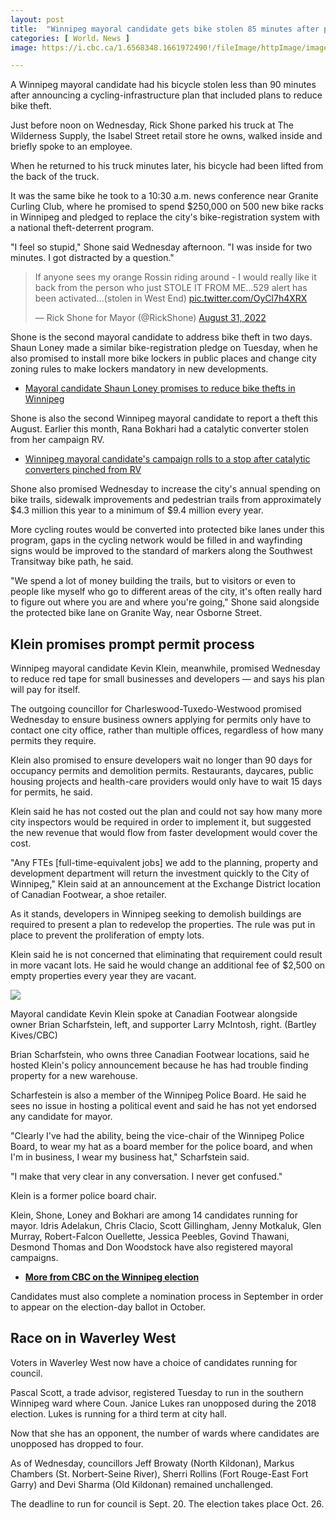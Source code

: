 ```yaml
---
layout: post
title:  "Winnipeg mayoral candidate gets bike stolen 85 minutes after promising to reduce bike theft"
categories: [ World，News ]
image: https://i.cbc.ca/1.6568348.1661972490!/fileImage/httpImage/image.jpg_gen/derivatives/original_1180/rick-shone.jpg

---
```

A Winnipeg mayoral candidate had his bicycle stolen less than 90 minutes after announcing a cycling-infrastructure plan that included plans to reduce bike theft.

Just before noon on Wednesday, Rick Shone parked his truck at The Wilderness Supply, the Isabel Street retail store he owns, walked inside and briefly spoke to an employee.

When he returned to his truck minutes later, his bicycle had been lifted from the back of the truck.

It was the same bike he took to a 10:30 a.m. news conference near Granite Curling Club, where he promised to spend $250,000 on 500 new bike racks in Winnipeg and pledged to replace the city's bike-registration system with a national theft-deterrent program.

"I feel so stupid," Shone said Wednesday afternoon. "I was inside for two minutes. I got distracted by a question."

<blockquote class="twitter-tweet"><p lang="en" dir="ltr">If anyone sees my orange Rossin riding around - I would really like it back from the person who just STOLE IT FROM ME...529 alert has been activated...(stolen in West End) <a href="https://t.co/OyCl7h4XRX">pic.twitter.com/OyCl7h4XRX</a></p>&mdash; Rick Shone for Mayor (@RickShone) <a href="https://twitter.com/RickShone/status/1565035796583030787?ref_src=twsrc%5Etfw">August 31, 2022</a></blockquote> <script async src="https://platform.twitter.com/widgets.js" charset="utf-8"></script>

Shone is the second mayoral candidate to address bike theft in two days. Shaun Loney made a similar bike-registration pledge on Tuesday, when he also promised to install more bike lockers in public places and change city zoning rules to make lockers mandatory in new developments.

-   [Mayoral candidate Shaun Loney promises to reduce bike thefts in Winnipeg](https://www.cbc.ca/news/canada/manitoba/loney-mayor-bicycle-theft-1.6566955)

Shone is also the second Winnipeg mayoral candidate to report a theft this August. Earlier this month, Rana Bokhari had a catalytic converter stolen from her campaign RV.

-   [Winnipeg mayoral candidate's campaign rolls to a stop after catalytic converters pinched from RV](https://www.cbc.ca/news/canada/manitoba/bokhari-rv-mayor-cat-converter-theft-1.6546130)

Shone also promised Wednesday to increase the city's annual spending on bike trails, sidewalk improvements and pedestrian trails from approximately $4.3 million this year to a minimum of $9.4 million every year.

More cycling routes would be converted into protected bike lanes under this program, gaps in the cycling network would be filled in and wayfinding signs would be improved to the standard of markers along the Southwest Transitway bike path, he said.

"We spend a lot of money building the trails, but to visitors or even to people like myself who go to different areas of the city, it's often really hard to figure out where you are and where you're going," Shone said alongside the protected bike lane on Granite Way, near Osborne Street.

## Klein promises prompt permit process

Winnipeg mayoral candidate Kevin Klein, meanwhile, promised Wednesday to reduce red tape for small businesses and developers — and says his plan will pay for itself.

The outgoing councillor for Charleswood-Tuxedo-Westwood promised Wednesday to ensure business owners applying for permits only have to contact one city office, rather than multiple offices, regardless of how many permits they require.

Klein also promised to ensure developers wait no longer than 90 days for occupancy permits and demolition permits. Restaurants, daycares, public housing projects and health-care providers would only have to wait 15 days for permits, he said.

Klein said he has not costed out the plan and could not say how many more city inspectors would be required in order to implement it, but suggested the new revenue that would flow from faster development would cover the cost.

"Any FTEs [full-time-equivalent jobs] we add to the planning, property and development department will return the investment quickly to the City of Winnipeg," Klein said at an announcement at the Exchange District location of Canadian Footwear, a shoe retailer.

As it stands, developers in Winnipeg seeking to demolish buildings are required to present a plan to redevelop the properties. The rule was put in place to prevent the proliferation of empty lots.

Klein said he is not concerned that eliminating that requirement could result in more vacant lots. He said he would change an additional fee of $2,500 on empty properties every year they are vacant.

![](https://i.cbc.ca/1.6568427.1661972454!/fileImage/httpImage/image.jpg_gen/derivatives/original_780/kevin-klein.jpg)

Mayoral candidate Kevin Klein spoke at Canadian Footwear alongside owner Brian Scharfstein, left, and supporter Larry McIntosh, right.  (Bartley Kives/CBC)

Brian Scharfstein, who owns three Canadian Footwear locations, said he hosted Klein's policy announcement because he has had trouble finding property for a new warehouse.

Scharfestein is also a member of the Winnipeg Police Board. He said he sees no issue in hosting a political event and said he has not yet endorsed any candidate for mayor.

"Clearly I've had the ability, being the vice-chair of the Winnipeg Police Board, to wear my hat as a board member for the police board, and when I'm in business, I wear my business hat," Scharfstein said.

"I make that very clear in any conversation. I never get confused."

Klein is a former police board chair.

Klein, Shone, Loney and Bokhari are among 14 candidates running for mayor. Idris Adelakun, Chris Clacio, Scott Gillingham, Jenny Motkaluk, Glen Murray, Robert-Falcon Ouellette, Jessica Peebles, Govind Thawani, Desmond Thomas and Don Woodstock have also registered mayoral campaigns.

-   **[More from CBC on the Winnipeg election](http://www.cbc.ca/news/canada/manitoba/topic/Tag/2022%20Winnipeg%20election)**

Candidates must also complete a nomination process in September in order to appear on the election-day ballot in October.

## Race on in Waverley West

Voters in Waverley West now have a choice of candidates running for council.

Pascal Scott, a trade advisor, registered Tuesday to run in the southern Winnipeg ward where Coun. Janice Lukes ran unopposed during the 2018 election. Lukes is running for a third term at city hall.

Now that she has an opponent, the number of wards where candidates are unopposed has dropped to four.

As of Wednesday, councillors Jeff Browaty (North Kildonan), Markus Chambers (St. Norbert-Seine River), Sherri Rollins (Fort Rouge-East Fort Garry) and Devi Sharma (Old Kildonan) remained unchallenged.

The deadline to run for council is Sept. 20. The election takes place Oct. 26.
<!--stackedit_data:
eyJoaXN0b3J5IjpbMTI1ODYxNTM4OSw0MDc5MTUzNDddfQ==
-->